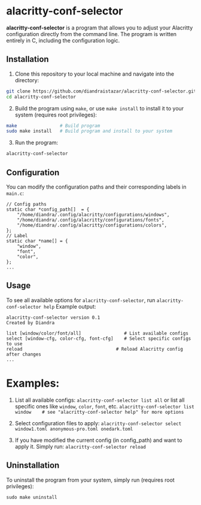 # alacritty-conf-selector

**alacritty-conf-selector** is a program that allows you to adjust your Alacritty configuration directly from the command line. The program is written entirely in C, including the configuration logic.

## Installation
1. Clone this repository to your local machine and navigate into the directory:
```bash
git clone https://github.com/diandraistazar/alacritty-conf-selector.git
cd alacritty-conf-selector
```
2. Build the program using ```make```, or use ```make install``` to install it to your system (requires root privileges):
```bash
make                # Build program
sudo make install   # Build program and install to your system
```
3. Run the program:
```bash
alacritty-conf-selector
```

## Configuration
You can modify the configuration paths and their corresponding labels in ```main.c```:
```
// Config paths
static char *config_path[]  = {
	"/home/diandra/.config/alacritty/configurations/windows",
	"/home/diandra/.config/alacritty/configurations/fonts",
	"/home/diandra/.config/alacritty/configurations/colors",
};
// Label
static char *name[] = {
	"window",
	"font",
	"color",
};
...
```

## Usage
To see all available options for ```alacritty-conf-selector```, run ```alacritty-conf-selector help```
Example output:
```
alacritty-conf-selector version 0.1
Created by Diandra

list [window/color/font/all]                # List available configs
select [window-cfg, color-cfg, font-cfg]    # Select specific configs to use 
reload                                   # Reload Alacritty config after changes
...
```

# Examples:
1. List all available configs:
```alacritty-conf-selector list all```
or list all specific ones like ```window```, ```color```, ```font```, etc.
```alacritty-conf-selector list window    # see "alacritty-conf-selector help" for more options```

2. Select configuration files to apply:
```alacritty-conf-selector select window1.toml anonymous-pro.toml onedark.toml```

3. If you have modified the current config (in config_path) and want to apply it. Simply run:
```alacritty-conf-selector reload```

## Uninstallation
To uninstall the program from your system, simply run (requires root privileges):
```
sudo make uninstall
```
